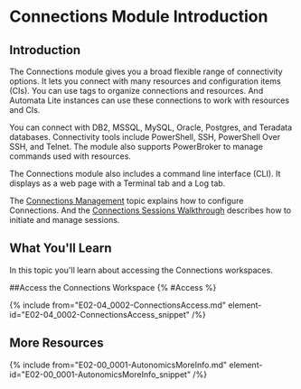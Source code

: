 # Connections Module Introduction

## Introduction

The Connections module gives you a broad flexible range of connectivity options. It lets you connect with many resources and configuration items (CIs). You can use tags to organize connections and resources. And Automata Lite instances can use these connections to work with resources and CIs.

You can connect with DB2, MSSQL, MySQL, Oracle, Postgres, and Teradata databases. Connectivity tools include PowerShell, SSH, PowerShell Over SSH, and Telnet. The module also supports PowerBroker to manage commands used with resources.

The Connections module also includes a command line interface (CLI). It displays as a web page with a Terminal tab and a Log tab.

The [Connections Management](E02-04_0004-Connections-Mgmnt.md) topic explains how to configure Connections. And the [Connections Sessions Walkthrough](E02-04_0003-Connection-Sessions-Walk.md) describes how to initiate and manage sessions.

## What You'll Learn

In this topic you'll learn about accessing the Connections workspaces.

##Access the Connections Workspace {% #Access %}

{% include from="E02-04_0002-ConnectionsAccess.md" element-id="E02-04_0002-ConnectionsAccess_snippet" /%}

## More Resources

{% include from="E02-00_0001-AutonomicsMoreInfo.md" element-id="E02-00_0001-AutonomicsMoreInfo_snippet" /%}

